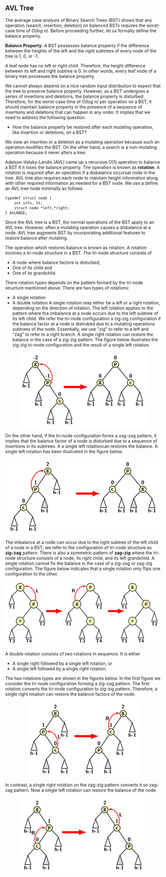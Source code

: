 ## AVL Tree

The average case analysis of Binary Search Trees (BST) shows that any operation (search, insertion, deletion)  on balanced BSTs requires the worst-case time of 
<i>O(log n)</i>. Before proceeding further, let us formally define the balance property. 

<strong>Balance Property</strong>: A BST possesses balance property if the difference between the heights of the left and the right subtrees of every node of the tree is 1, 0, or -1. 

A leaf node has no left or right child. Therefore, the height difference between its left and right subtree is 0. In other words, every leaf node
of a binary tree possesses the balance property.

We cannot always depend on a nice random input distribution to expect that the tree to preserve balance property. However, as a BST undergoes a series of 
insertions and deletions, the balance property is disturbed. Therefore, for the worst-case time of <i>O(log n)</i> per operation on a BST, it should maintain 
balance property in the presence of a sequence of insertions and deletions that can happen in any order. It implies that we need to address the following 
question. 

- How the balance property be restored after each mutating operation, like insertion or deletions, on a BST? 

We view an insertion or a deletion as a mutating operation because such an operation modifies the BST. On the other hand, a search is a non-mutating operation 
because it never alters a tree. 

Adelson-Velsky-Landis (AVL) came up a recursive O(1) operation to balance a BST if it loses the balance property. The operation is known as <b>rotation</b>. 
A rotation is required after an operation if a disbalance occursat node in the tree. AVL tree also requires each node to maintain height information along with
other required information as needed for a BST node. We use a define an AVL tree node minimally as follows:
```
typedef struct node {
    int info, ht;
    struct node *left,*right;
} AVLNODE;
```

Since the AVL tree is a BST, the normal operations of the BST apply to an AVL tree. However, often a mutating operation causes a disbalance at a node. 
AVL tree augments BST by incorporating additional features to restore balance after mutating. 

The operation which restores balance is known as rotation. A rotation involves a tri-node structure in a BST. The tri-node structure consists of 
- A node where balance factore is disturbed,
- One of its child and
- One of its grandchild.

There rotation types depends on the pattern formed by the tri-node structure mentioned above. There are two types of rotations:
- A single rotation
- A double rotation
A single rotation may either be a left or a right rotation, depending on the direction of rotation. The left rotation applies to the pattern where the 
imbalance at a node occurs due to the left subtree of its left child. We refer the tri-node configuration  a zig-zig configuration if the balance factor
at a node is distrubed due to a mutating operations subtrees of the node. Essentially, we use "zig" to refer to a left and "zag" to refer to
a right branch.  A single right rotation can restore the balance in the case of a zig-zig pattern. The figure
below illustrates the zig-zig tri-node configuration and the result of a single left rotation.
<p align="center">
<img src="../images/avlSingleLeft.jpg">
</p>
On the other hand, if the tri-node configuration forms a zag-zag pattern, it implies that the balance factor of a node is disturbed due to a sequence of 
insertions in its subtrees. A a  single left rotationcan restores the balance. A single left rotation has been illustrated in the figure below.
<p align="center">
<img src="../images/avlSingleRight.jpg">
</p>

The imbalance at a node can occur due to the right subtree of the left child of a node in a BST; we refer to the configuration of tri-node structure as <b>zig-zag</b> 
pattern. There is also a symmetric pattern of <b>zag-zig</b> where the tri-node structure consists of a node, its right child, and its left grandchild. A single 
rotation cannot fix the balance in the case of a zig-zag or zag-zig configuration. The figure below indicates that a single rotation only flips one configuration 
to the other.
<p align="center">
    <img src="../images/needForDR.jpg">
</p>

A double rotation consists of two rotations in sequence. It is either 
- A single right followed by a single left rotation, or
- A single left followed by a single right rotation.

The two rotations types are shown in the figures below. In the first figure we consider the tri-node configuration forming a zig-zag pattern. The first rotation
converts the tri-node configuration to zig-zig pattern. Therefore, a single right rotation can restore the balance factors of the node. 
<p align="center">
<img src="../images/avlDoubleLR.jpg">
</p>
In contrast, a single right rotation on the zag-zig pattern converts it so zag-zag pattern. Now a single left rotation can restore the balance of the node. 
<p align="center">
<img src="../images/avlDoubleRL.jpg">
</p>




